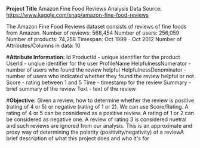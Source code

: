 
**Project Title**
Amazon Fine Food Reviews Analysis
Data Source: https://www.kaggle.com/snap/amazon-fine-food-reviews

The Amazon Fine Food Reviews dataset consists of reviews of fine foods from Amazon.
Number of reviews: 568,454
Number of users: 256,059
Number of products: 74,258
Timespan: Oct 1999 - Oct 2012
Number of Attributes/Columns in data: 10

#**Attribute Information:**
Id
ProductId - unique identifier for the product
UserId - unqiue identifier for the user
ProfileName
HelpfulnessNumerator - number of users who found the review helpful
HelpfulnessDenominator - number of users who indicated whether they found the review helpful or not
Score - rating between 1 and 5
Time - timestamp for the review
Summary - brief summary of the review
Text - text of the review

#**Objective:**
Given a review, how to determine whether the review is positive (rating of 4 or 5) or negative (rating of 1 or 2).
We can  use Score/Rating. 
A rating of 4 or 5 can be cosnidered as a positive review. 
A rating of 1 or 2 can be considered as negative one. A review of rating 3 is considered nuetral and such reviews are ignored from our analysis. This is an approximate and proxy way of determining the polarity (positivity/negativity) of a reviewA brief description of what this project does and who it's for

